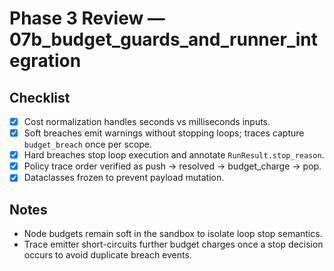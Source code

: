 # Phase 3 Review — 07b_budget_guards_and_runner_integration

## Checklist
- [x] Cost normalization handles seconds vs milliseconds inputs.
- [x] Soft breaches emit warnings without stopping loops; traces capture `budget_breach` once per scope.
- [x] Hard breaches stop loop execution and annotate `RunResult.stop_reason`.
- [x] Policy trace order verified as push → resolved → budget_charge → pop.
- [x] Dataclasses frozen to prevent payload mutation.

## Notes
- Node budgets remain soft in the sandbox to isolate loop stop semantics.
- Trace emitter short-circuits further budget charges once a stop decision occurs to avoid duplicate breach events.
